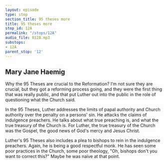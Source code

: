 ```yaml
---
layout: episode
type: stop
section_title: 95 theses more
title: 95 theses more
stop_id: 12A
permalink: "/stops/12A"
audio_file: 012A.mp3
substops:
- 12A
parent_stop: '12'
---
```


## Mary Jane Haemig

Why the 95 Theses are crucial to the Reformation? I’m not sure they are crucial, but they got a reforming process going, and they were the first thing that was really public, and that put Luther out into the public in the role of questioning what the Church said.

In the 95 Theses, Luther addresses the limits of papal authority and Church authority over the penalty on a persons' sin. He attacks the claims of indulgence preachers. He talks about what true preaching is, and what the true treasury of the Church is. For Luther, the true treasury of the Church was the Gospel, the good news of God's mercy and Jesus Christ.

Luther's 95 Theses also includes a plea to bishops to rein in the indulgence preachers. Again, he is being a good respectful monk. He has seen some poor practices in the Church, some poor theology, "Oh, bishops don't you want to correct this?" Maybe he was naïve at that point.
